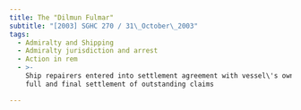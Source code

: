 ```yaml
---
title: The "Dilmun Fulmar"
subtitle: "[2003] SGHC 270 / 31\_October\_2003"
tags:
  - Admiralty and Shipping
  - Admiralty jurisdiction and arrest
  - Action in rem
  - >-
    Ship repairers entered into settlement agreement with vessel\'s owners in
    full and final settlement of outstanding claims

---
```


